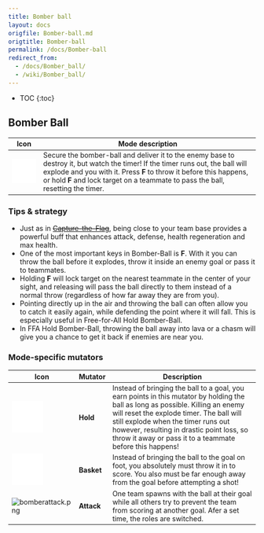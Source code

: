 ```yaml
---
title: Bomber ball
layout: docs
origfile: Bomber-ball.md
origtitle: Bomber-ball
permalink: /docs/Bomber-ball
redirect_from:
  - /docs/Bomber_ball/
  - /wiki/Bomber_ball/
---
```

* TOC
{:toc}
## Bomber Ball

| Icon | Mode description                                                                                                                                                                                                                                                                               |
|-|-|
| <img src="images/modes/bomber.png" width="128px"/> | Secure the bomber-ball and deliver it to the enemy base to destroy it, but watch the timer! If the timer runs out, the ball will explode and you with it. Press **F** to throw it before this happens, or hold **F** and lock target on a teammate to pass the ball, resetting the timer. |

### Tips & strategy

-   Just as in ~~[Capture-the-Flag](Capture-the-Flag)~~, being close to your team base provides a powerful buff that enhances attack, defense, health regeneration and max health.
-   One of the most important keys in Bomber-Ball is **F**. With it you can throw the ball before it explodes, throw it inside an enemy goal or pass it to teammates.
-   Holding **F** will lock target on the nearest teammate in the center of your sight, and releasing will pass the ball directly to them instead of a normal throw (regardless of how far away they are from you).
-   Pointing directly up in the air and throwing the ball can often allow you to catch it easily again, while defending the point where it will fall. This is especially useful in Free-for-All Hold Bomber-Ball.
-   In FFA Hold Bomber-Ball, throwing the ball away into lava or a chasm will give you a chance to get it back if enemies are near you.

### Mode-specific mutators

| Icon | Mutator | Description |
|-|-|-|
| <img src="images/modes/bomberhold.png" title="bomberhold.png" alt="bomberhold.png" width="64" /> | **Hold** | Instead of bringing the ball to a goal, you earn points in this mutator by holding the ball as long as possible. Killing an enemy will reset the explode timer. The ball will still explode when the timer runs out however, resulting in drastic point loss, so throw it away or pass it to a teammate before this happens! |
| <img src="images/modes/bomberbasket.png" title="bomberbasket.png" alt="bomberbasket.png" width="64" /> | **Basket** | Instead of bringing the ball to the goal on foot, you absolutely must throw it in to score. You also must be far enough away from the goal before attempting a shot! |
| <img src="images/modes/bomberattack.png" title="bomberattack.png" alt="bomberattack.png" width="64" /> | **Attack** | One team spawns with the ball at their goal while all others try to prevent the team from scoring at another goal. Afer a set time, the roles are switched. |
